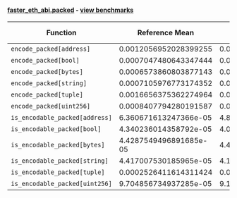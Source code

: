 #### [faster_eth_abi.packed](https://github.com/BobTheBuidler/faster-eth-abi/blob/master/faster_eth_abi/packed.py) - [view benchmarks](https://github.com/BobTheBuidler/faster-eth-abi/blob/master/benchmarks/test_packed_benchmarks.py)

| Function | Reference Mean | Faster Mean | % Change | Speedup (%) | x Faster | Faster |
|----------|---------------|-------------|----------|-------------|----------|--------|
| `encode_packed[address]` | 0.0012056952028399255 | 0.000470146210410864 | 61.01% | 156.45% | 2.56x | ✅ |
| `encode_packed[bool]` | 0.0007047480643347444 | 0.00028475864330960066 | 59.59% | 147.49% | 2.47x | ✅ |
| `encode_packed[bytes]` | 0.0006573860803877143 | 0.00027388580606433407 | 58.34% | 140.02% | 2.40x | ✅ |
| `encode_packed[string]` | 0.0007105976773174352 | 0.00030927076828997233 | 56.48% | 129.77% | 2.30x | ✅ |
| `encode_packed[tuple]` | 0.0016656375362274964 | 0.0009564049467568282 | 42.58% | 74.16% | 1.74x | ✅ |
| `encode_packed[uint256]` | 0.0008407794280191587 | 0.0004167490040866705 | 50.43% | 101.75% | 2.02x | ✅ |
| `is_encodable_packed[address]` | 6.360671613247366e-05 | 4.8242051215308094e-05 | 24.16% | 31.85% | 1.32x | ✅ |
| `is_encodable_packed[bool]` | 4.340236014358792e-05 | 4.087990401565931e-05 | 5.81% | 6.17% | 1.06x | ✅ |
| `is_encodable_packed[bytes]` | 4.4287549496891685e-05 | 4.459167235981895e-05 | -0.69% | -0.68% | 0.99x | ❌ |
| `is_encodable_packed[string]` | 4.417007530185965e-05 | 4.1408762360419267e-05 | 6.25% | 6.67% | 1.07x | ✅ |
| `is_encodable_packed[tuple]` | 0.0002526411614311424 | 0.000234728402685928 | 7.09% | 7.63% | 1.08x | ✅ |
| `is_encodable_packed[uint256]` | 9.704856734937285e-05 | 9.126393806412811e-05 | 5.96% | 6.34% | 1.06x | ✅ |
